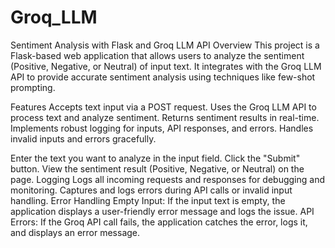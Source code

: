 # Groq_LLM
Sentiment Analysis with Flask and Groq LLM API
Overview
This project is a Flask-based web application that allows users to analyze the sentiment (Positive, Negative, or Neutral) of input text. It integrates with the Groq LLM API to provide accurate sentiment analysis using techniques like few-shot prompting.

Features
Accepts text input via a POST request.
Uses the Groq LLM API to process text and analyze sentiment.
Returns sentiment results in real-time.
Implements robust logging for inputs, API responses, and errors.
Handles invalid inputs and errors gracefully.


Enter the text you want to analyze in the input field.
Click the "Submit" button.
View the sentiment result (Positive, Negative, or Neutral) on the page.
Logging
Logs all incoming requests and responses for debugging and monitoring.
Captures and logs errors during API calls or invalid input handling.
Error Handling
Empty Input: If the input text is empty, the application displays a user-friendly error message and logs the issue.
API Errors: If the Groq API call fails, the application catches the error, logs it, and displays an error message.
